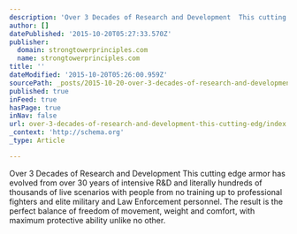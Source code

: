 ```yaml
---
description: 'Over 3 Decades of Research and Development  This cutting edge armor has evolved from over 30 years of intensive R&D and literally hundreds of thousands of live '
author: []
datePublished: '2015-10-20T05:27:33.570Z'
publisher:
  domain: strongtowerprinciples.com
  name: strongtowerprinciples.com
title: ''
dateModified: '2015-10-20T05:26:00.959Z'
sourcePath: _posts/2015-10-20-over-3-decades-of-research-and-development-this-cutting-edg.md
published: true
inFeed: true
hasPage: true
inNav: false
url: over-3-decades-of-research-and-development-this-cutting-edg/index.html
_context: 'http://schema.org'
_type: Article

---
```

Over 3 Decades of Research and Development This cutting edge armor has evolved from over 30 years of intensive R&D and literally hundreds of thousands of live scenarios with people from no training up to professional fighters and elite military and Law Enforcement personnel. The result is the perfect balance of freedom of movement, weight and comfort, with maximum protective ability unlike no other.